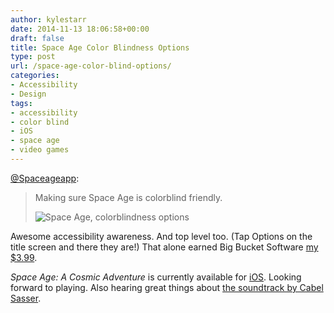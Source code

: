 ```yaml
---
author: kylestarr
date: 2014-11-13 18:06:58+00:00
draft: false
title: Space Age Color Blindness Options
type: post
url: /space-age-color-blind-options/
categories:
- Accessibility
- Design
tags:
- accessibility
- color blind
- iOS
- space age
- video games
---
```


[@Spaceageapp](https://twitter.com/spaceageapp/status/500292438397681664):

> Making sure Space Age is colorblind friendly.
>
> ![Space Age, colorblindness options](/space-age-colorblindness-options.png)

Awesome accessibility awareness. And top level too. (Tap Options on the title screen and there they are!) That alone earned Big Bucket Software [my $3.99](/2014/11/12/ustwo-offers-8-new-monument-valley-chapters-for-1-99-gets-hammered-with-1-star-reviews/).

_Space Age: A Cosmic Adventure_ is currently available for [iOS](https://appsto.re/us/RFM-2.i). Looking forward to playing. Also hearing great things about [the soundtrack by Cabel Sasser](https://itun.es/us/lJw43).
